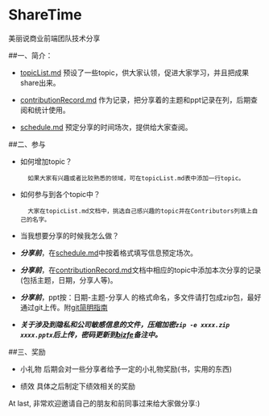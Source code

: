 # ShareTime
美丽说商业前端团队技术分享


##一、简介：
* [topicList.md][topicList-link]
预设了一些topic，供大家认领，促进大家学习，并且把成果share出来。

* [contributionRecord.md][contributionRecord-link]
作为记录，把分享着的主题和ppt记录在列，后期查阅和统计使用。

* [schedule.md][schedule-link]
预定分享的时间场次，提供给大家查阅。


##二、参与

* 如何增加topic？
       
        如果大家有兴趣或者比较熟悉的领域，可在topicList.md表中添加一行topic。

* 如何参与到各个topic中？
       
        大家在topicList.md文档中，挑选自己感兴趣的topic并在Contributors列填上自己的名字。    

* 当我想要分享的时候我怎么做？
 * ***分享前***，在[schedule.md][schedule-link]中按着格式填写信息预定场次。

 * ***分享前***，在[contributionRecord.md][contributionRecord-link]文档中相应的topic中添加本次分享的记录(包括主题，日期，分享人等)。
        
 * ***分享前***，ppt按：日期-主题-分享人 的格式命名，多文件请打包成zip包，最好通过git上传。附[git简明指南](http://rogerdudler.github.io/git-guide/index.zh.html)

 * ***关于涉及到隐私和公司敏感信息的文件，压缩加密`zip -e xxxx.zip xxxx.pptx`后上传，密码更新到[bizfe](http://bizfe.meilishuo.com/agg?name=sharetime&doc=sharetime/ppt%E5%88%97%E8%A1%A8)备注中。***

    
##三、奖励
 * 小礼物
    后期会对一些分享者给予一定的小礼物奖励(书，实用的东西)

 * 绩效
    具体之后制定下绩效相关的奖励

At last, 非常欢迎邀请自己的朋友和前同事过来给大家做分享:)

[schedule-link]: https://github.com/bizfe/ShareTime/blob/master/schedule.md
[topicList-link]: https://github.com/bizfe/ShareTime/blob/master/topicList.md
[contributionRecord-link]: https://github.com/bizfe/ShareTime/blob/master/contributionRecord.md

